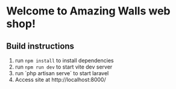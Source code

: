 # Welcome to Amazing Walls web shop!

## Build instructions
1. run `npm install` to install dependencies 
2. run `npm run dev` to start vite dev server
3. run ´php artisan serve´ to start laravel 
4. Access site at http://localhost:8000/
   